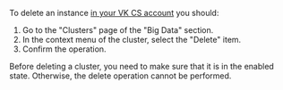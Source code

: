 To delete an instance [in your VK CS account](https://mcs.mail.ru/app/services/infra/servers/) you should:

1. Go to the "Clusters" page of the "Big Data" section.
2. In the context menu of the cluster, select the "Delete" item.
3. Confirm the operation.

<warn>

Before deleting a cluster, you need to make sure that it is in the enabled state. Otherwise, the delete operation cannot be performed.

</warn>
